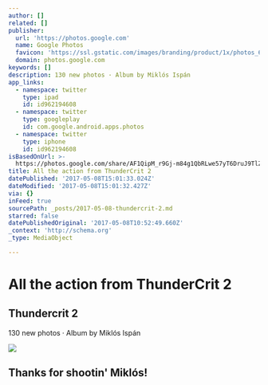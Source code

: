 ```yaml
---
author: []
related: []
publisher:
  url: 'https://photos.google.com'
  name: Google Photos
  favicon: 'https://ssl.gstatic.com/images/branding/product/1x/photos_64dp.png'
  domain: photos.google.com
keywords: []
description: 130 new photos · Album by Miklós Ispán
app_links:
  - namespace: twitter
    type: ipad
    id: id962194608
  - namespace: twitter
    type: googleplay
    id: com.google.android.apps.photos
  - namespace: twitter
    type: iphone
    id: id962194608
isBasedOnUrl: >-
  https://photos.google.com/share/AF1QipM_r9Gj-m84g1QbRLwe57yT6DruJ9TlZvSbOi6ptnKxlfG7_mGawWXN7uoUfp7PAA?key=ckZCd3c5R0x3TEJXc3pGNS0ySDRZeVZvZm9VOFJR
title: All the action from ThunderCrit 2
datePublished: '2017-05-08T15:01:33.024Z'
dateModified: '2017-05-08T15:01:32.427Z'
via: {}
inFeed: true
sourcePath: _posts/2017-05-08-thundercrit-2.md
starred: false
datePublishedOriginal: '2017-05-08T10:52:49.660Z'
_context: 'http://schema.org'
_type: MediaObject

---
```

# All the action from ThunderCrit 2

<article style=""><h1>Thundercrit 2</h1><p>130 new photos · Album by Miklós Ispán</p></article>

![](https://the-grid-user-content.s3-us-west-2.amazonaws.com/d6436e81-54a4-4531-b598-de4f1185e76a.jpg)

## Thanks for shootin' Miklós!